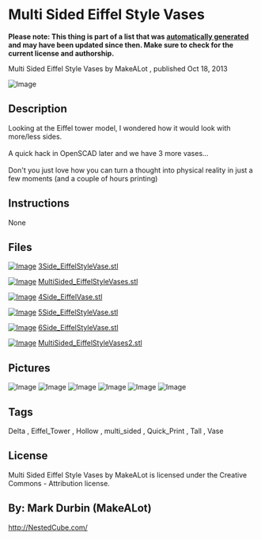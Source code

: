 Multi Sided Eiffel Style Vases
===============
**Please note: This thing is part of a list that was [automatically generated](https://github.com/carlosgs/export-things) and may have been updated since then. Make sure to check for the current license and authorship.**  

Multi Sided Eiffel Style Vases  by MakeALot , published Oct 18, 2013

![Image](img/Eiffel_001_display_large.jpg)

Description
--------
Looking at the Eiffel tower model, I wondered how it would look with more/less sides.  <br />
<br />
A quick hack in OpenSCAD later and we have 3 more vases...  <br />
<br />
Don't you just love how you can turn a thought into physical reality in just a few moments (and a couple of hours printing)

Instructions
--------
None

Files
--------
[![Image](img/3Side_EiffelStyleVase_preview_tinycard.jpg)](3Side_EiffelStyleVase.stl)
 [ 3Side_EiffelStyleVase.stl](3Side_EiffelStyleVase.stl)  

[![Image](img/MultiSided_EiffelStyleVases_preview_tinycard.jpg)](MultiSided_EiffelStyleVases.stl)
 [ MultiSided_EiffelStyleVases.stl](MultiSided_EiffelStyleVases.stl)  

[![Image](img/4Side_EiffelVase_preview_tinycard.jpg)](4Side_EiffelVase.stl)
 [ 4Side_EiffelVase.stl](4Side_EiffelVase.stl)  

[![Image](img/5Side_EiffelStyleVase_preview_tinycard.jpg)](5Side_EiffelStyleVase.stl)
 [ 5Side_EiffelStyleVase.stl](5Side_EiffelStyleVase.stl)  

[![Image](img/6Side_EiffelStyleVase_preview_tinycard.jpg)](6Side_EiffelStyleVase.stl)
 [ 6Side_EiffelStyleVase.stl](6Side_EiffelStyleVase.stl)  

[![Image](img/MultiSided_EiffelStyleVases2_preview_tinycard.jpg)](MultiSided_EiffelStyleVases2.stl)
 [ MultiSided_EiffelStyleVases2.stl](MultiSided_EiffelStyleVases2.stl)  



Pictures
--------
![Image](img/MultiSided_EiffelStyleVases2_display_large.jpg)
![Image](img/3Side_EiffelStyleVase_display_large.jpg)
![Image](img/4Side_EiffelVase_display_large.jpg)
![Image](img/5Side_EiffelStyleVase_display_large.jpg)
![Image](img/6Side_EiffelStyleVase_display_large.jpg)
![Image](img/MultiSided_EiffelStyleVases_display_large.jpg)


Tags
--------
Delta , Eiffel_Tower , Hollow , multi_sided , Quick_Print , Tall , Vase  

  

License
--------
Multi Sided Eiffel Style Vases by MakeALot is licensed under the Creative Commons - Attribution license.  



By: Mark Durbin (MakeALot)
--------
<http://NestedCube.com/>